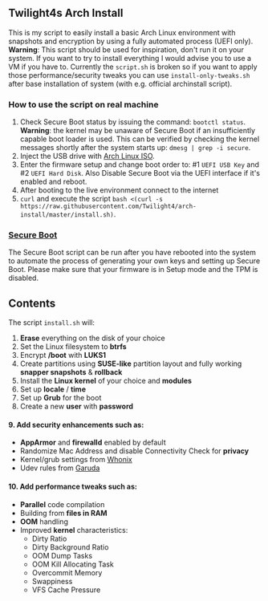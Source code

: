 ## Twilight4s Arch Install

This is my script to easily install a basic Arch Linux environment with snapshots and encryption by using a fully automated process (UEFI only).
**Warning**: This script should be used for inspiration, don't run it on your system. If you want to try to install everything I would advise you to use a VM if you have to. Currently the `script.sh` is broken so if you want to apply those performance/security tweaks you can use `install-only-tweaks.sh` after base installation of system (with e.g. official archinstall script).

### How to use the script on real machine
1. Check Secure Boot status by issuing the command: `bootctl status`. **Warning**: the kernel may be unaware of Secure Boot if an insufficiently capable boot loader is used. This can be verified by checking the kernel messages shortly after the system starts up: `dmesg | grep -i secure`.
2. Inject the USB drive with [Arch Linux ISO](https://archlinux.org/download/).
3. Enter the firmware setup and change boot order to: #1 `UEFI USB Key` and #2 `UEFI Hard Disk`. Also Disable Secure Boot via the UEFI interface if it's enabled and reboot.
4. After booting to the live environment connect to the internet
5. `curl` and execute the script `bash <(curl -s https://raw.githubusercontent.com/Twilight4/arch-install/master/install.sh)`.

### [Secure Boot](https://wiki.archlinux.org/title/Unified_Extensible_Firmware_Interface/Secure_Boot)
The Secure Boot script can be run after you have rebooted into the system to automate the process of generating your own keys and setting up Secure Boot. Please make sure that your firmware is in Setup mode and the TPM is disabled.

## Contents
The script `install.sh` will:
1. **Erase** everything on the disk of your choice
2. Set the Linux filesystem to **btrfs**
3. Encrypt **/boot** with **LUKS1**
4. Create partitions using **SUSE-like** partition layout and fully working **snapper snapshots** & **rollback**
5. Install the **Linux kernel** of your choice and **modules**
6. Set up **locale** / **time**
7. Set up **Grub** for the boot
8. Create a new **user** with **password**
#### 9. Add security enhancements such as:
- **AppArmor** and **firewalld** enabled by default
- Randomize Mac Address and disable Connectivity Check for **privacy**
- Kernel/grub settings from [Whonix](https://github.com/Whonix/security-misc/tree/master/etc/default)
- Udev rules from [Garuda](https://gitlab.com/garuda-linux/themes-and-settings/settings/garuda-common-settings/-/tree/master/etc/udev/rules.d)
#### 10. Add performance tweaks such as:
- **Parallel** code compilation
- Building from **files in RAM**
- **OOM** handling
- Improved **kernel** characteristics:
  - Dirty Ratio
  - Dirty Background Ratio
  - OOM Dump Tasks
  - OOM Kill Allocating Task
  - Overcommit Memory
  - Swappiness
  - VFS Cache Pressure
